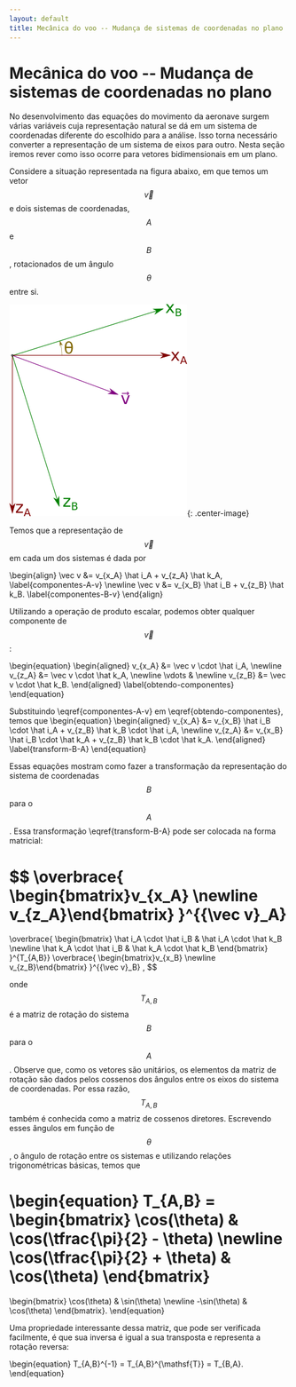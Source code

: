 ```yaml
---
layout: default
title: Mecânica do voo -- Mudança de sistemas de coordenadas no plano
---
```


Mecânica do voo -- Mudança de sistemas de coordenadas no plano
==============================================================

No desenvolvimento das equações do movimento da aeronave surgem várias
variáveis cuja representação natural se dá em um sistema de coordenadas
diferente do escolhido para a análise. Isso torna necessário converter
a representação de um sistema de eixos para outro. Nesta seção iremos rever
como isso ocorre para vetores bidimensionais em um plano.

Considere a situação representada na figura abaixo, em que temos um vetor
$$\vec v$$ e dois sistemas de coordenadas, $$A$$ e $$B$$, rotacionados de
um ângulo $$\theta$$ entre si.

![rotacao-img]{: .center-image}

Temos que a representação de $$\vec v$$ em cada um dos sistemas é dada por

\begin{align}
  \vec v &=
  v_{x_A} \hat i_A + v_{z_A} \hat k_A,
  \label{componentes-A-v}
  \newline
  \vec v &=
  v_{x_B} \hat i_B + v_{z_B} \hat k_B.
  \label{componentes-B-v}
\end{align}

Utilizando a operação de produto escalar, podemos obter qualquer componente
de $$\vec v$$:

\begin{equation}
  \begin{aligned}
    v_{x_A} &= \vec v \cdot \hat i_A, \newline
    v_{z_A} &= \vec v \cdot \hat k_A, \newline
    \vdots & \newline
    v_{z_B} &= \vec v \cdot \hat k_B.
  \end{aligned}
  \label{obtendo-componentes}
\end{equation}

Substituindo \eqref{componentes-A-v} em \eqref{obtendo-componentes},
temos que
\begin{equation}
  \begin{aligned}
    v_{x_A} &=
    v_{x_B} \hat i_B \cdot \hat i_A
    + v_{z_B} \hat k_B \cdot \hat i_A, \newline
    v_{z_A} &=
    v_{x_B} \hat i_B \cdot \hat k_A
    + v_{z_B} \hat k_B \cdot \hat k_A.
  \end{aligned}
  \label{transform-B-A}
\end{equation}

Essas equações mostram como fazer a transformação da representação do sistema
de coordenadas $$B$$ para o $$A$$. Essa transformação \eqref{transform-B-A}
pode ser colocada na forma matricial:

$$
  \overbrace{
    \begin{bmatrix}v_{x_A} \newline v_{z_A}\end{bmatrix}
  }^{\{\vec v\}_A}
  =
  \overbrace{
    \begin{bmatrix}
      \hat i_A \cdot \hat i_B & \hat i_A \cdot \hat k_B \newline
      \hat k_A \cdot \hat i_B & \hat k_A \cdot \hat k_B
    \end{bmatrix}
  }^{T_{A,B}}
  \overbrace{
    \begin{bmatrix}v_{x_B} \newline v_{z_B}\end{bmatrix}
  }^{\{\vec v\}_B}
  ,
$$

onde $$T_{A,B}$$ é a matriz de rotação do sistema $$B$$ para o $$A$$.
Observe que, como os vetores são unitários, os elementos da matriz de rotação
são dados pelos cossenos dos ângulos entre os eixos do sistema de coordenadas.
Por essa razão, $$T_{A,B}$$ também é conhecida como a matriz de cossenos
diretores. Escrevendo esses ângulos em função de $$\theta$$, o ângulo de
rotação entre os sistemas e utilizando relações trigonométricas básicas, temos
que

\begin{equation}
  T_{A,B} =
  \begin{bmatrix}
    \cos(\theta) & \cos(\tfrac{\pi}{2} - \theta) \newline
    \cos(\tfrac{\pi}{2} + \theta) & \cos(\theta)
  \end{bmatrix}
  =
  \begin{bmatrix}
    \cos(\theta) & \sin(\theta) \newline
    -\sin(\theta) & \cos(\theta)
  \end{bmatrix}.
\end{equation}

Uma propriedade interessante dessa matriz, que pode ser verificada facilmente,
é que sua inversa é igual a sua transposta e representa a rotação reversa:

\begin{equation}
  T_{A,B}^{-1} = T_{A,B}^{\mathsf{T}} = T_{B,A}.
\end{equation}

[rotacao-img]: /assets/images/rotacao.png